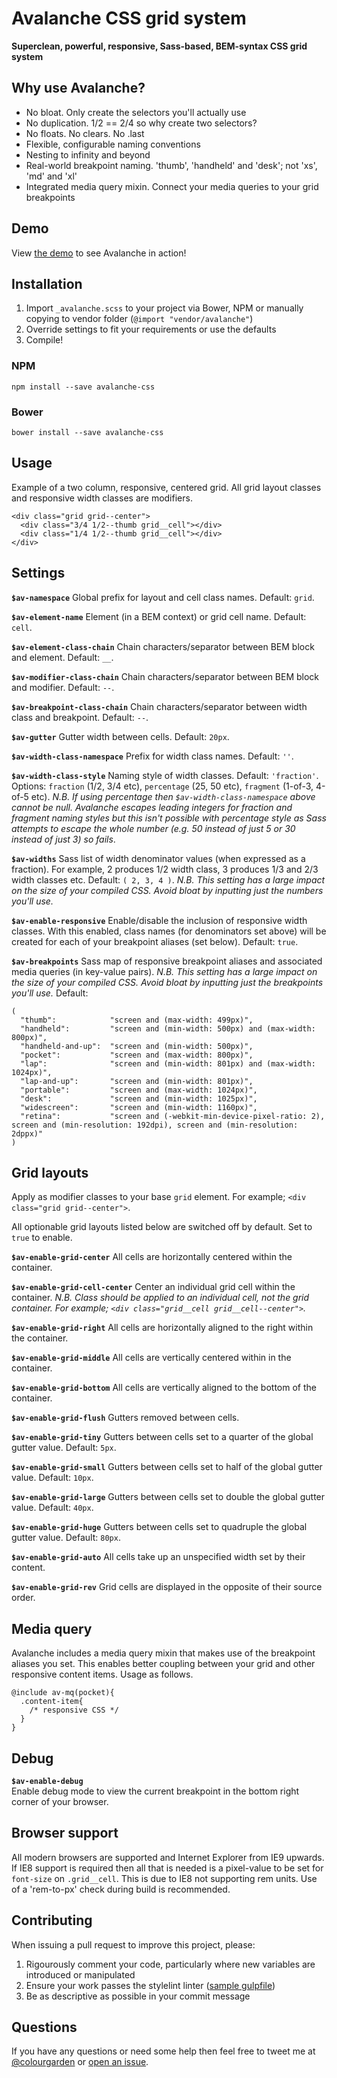 # Avalanche CSS grid system

**Superclean, powerful, responsive, Sass-based, BEM-syntax CSS grid system**

## Why use Avalanche?

- No bloat. Only create the selectors you'll actually use
- No duplication. 1/2 == 2/4 so why create two selectors?
- No floats. No clears. No .last
- Flexible, configurable naming conventions
- Nesting to infinity and beyond
- Real-world breakpoint naming. 'thumb', 'handheld' and 'desk'; not 'xs', 'md' and 'xl'
- Integrated media query mixin. Connect your media queries to your grid breakpoints

## Demo

View <a href="http://colourgarden.net/avalanche/">the demo</a> to see Avalanche in action!

## Installation

1. Import `_avalanche.scss` to your project via Bower, NPM or manually copying to vendor folder (`@import "vendor/avalanche"`)
2. Override settings to fit your requirements or use the defaults
3. Compile!

### NPM

`npm install --save avalanche-css`

### Bower

`bower install --save avalanche-css`

## Usage

Example of a two column, responsive, centered grid. All grid layout classes and responsive width classes are modifiers.

```
<div class="grid grid--center">
  <div class="3/4 1/2--thumb grid__cell"></div>
  <div class="1/4 1/2--thumb grid__cell"></div>
</div>
```

## Settings

**`$av-namespace`**
Global prefix for layout and cell class names. Default: `grid`.

**`$av-element-name`**
Element (in a BEM context) or grid cell name. Default: `cell`.

**`$av-element-class-chain`**
Chain characters/separator between BEM block and element. Default: `__`.

**`$av-modifier-class-chain`**
Chain characters/separator between BEM block and modifier. Default: `--`.

**`$av-breakpoint-class-chain`**
Chain characters/separator between width class and breakpoint. Default: `--`.

**`$av-gutter`**
Gutter width between cells. Default: `20px`.

**`$av-width-class-namespace`**
Prefix for width class names. Default: `''`.

**`$av-width-class-style`**
Naming style of width classes. Default: `'fraction'`. Options: `fraction` (1/2, 3/4 etc), `percentage` (25, 50 etc), `fragment` (1-of-3, 4-of-5 etc).
*N.B. If using percentage then `$av-width-class-namespace` above cannot be null. Avalanche escapes leading integers for fraction and fragment naming styles but this isn't possible with percentage style as Sass attempts to escape the whole number (e.g. 50 instead of just 5 or 30 instead of just 3) so fails*.

**`$av-widths`**
Sass list of width denominator values (when expressed as a fraction). For example, 2 produces 1/2 width class, 3 produces 1/3 and 2/3 width classes etc. Default: `( 2, 3, 4 )`.
*N.B. This setting has a large impact on the size of your compiled CSS. Avoid bloat by inputting just the numbers you'll use.*

**`$av-enable-responsive`**
Enable/disable the inclusion of responsive width classes. With this enabled, class names (for denominators set above) will be created for each of your breakpoint aliases (set below). Default: `true`.

**`$av-breakpoints`**
Sass map of responsive breakpoint aliases and associated media queries (in key-value pairs).
*N.B. This setting has a large impact on the size of your compiled CSS. Avoid bloat by inputting just the breakpoints you'll use.*
Default:
```
(
  "thumb":            "screen and (max-width: 499px)",
  "handheld":         "screen and (min-width: 500px) and (max-width: 800px)",
  "handheld-and-up":  "screen and (min-width: 500px)",
  "pocket":           "screen and (max-width: 800px)",
  "lap":              "screen and (min-width: 801px) and (max-width: 1024px)",
  "lap-and-up":       "screen and (min-width: 801px)",
  "portable":         "screen and (max-width: 1024px)",
  "desk":             "screen and (min-width: 1025px)",
  "widescreen":       "screen and (min-width: 1160px)",
  "retina":           "screen and (-webkit-min-device-pixel-ratio: 2), screen and (min-resolution: 192dpi), screen and (min-resolution: 2dppx)"
)
```

## Grid layouts

Apply as modifier classes to your base `grid` element. For example; `<div class="grid grid--center">`.

All optionable grid layouts listed below are switched off by default. Set to `true` to enable.

**`$av-enable-grid-center`**
All cells are horizontally centered within the container.

**`$av-enable-grid-cell-center`**
Center an individual grid cell within the container.
*N.B. Class should be applied to an individual cell, not the grid container. For example; `<div class="grid__cell grid__cell--center">`.*

**`$av-enable-grid-right`**
All cells are horizontally aligned to the right within the container.

**`$av-enable-grid-middle`**
All cells are vertically centered within in the container.

**`$av-enable-grid-bottom`**
All cells are vertically aligned to the bottom of the container.

**`$av-enable-grid-flush`**
Gutters removed between cells.

**`$av-enable-grid-tiny`**
Gutters between cells set to a quarter of the global gutter value. Default: `5px`.

**`$av-enable-grid-small`**
Gutters between cells set to half of the global gutter value. Default: `10px`.

**`$av-enable-grid-large`**
Gutters between cells set to double the global gutter value. Default: `40px`.

**`$av-enable-grid-huge`**
Gutters between cells set to quadruple the global gutter value. Default: `80px`.

**`$av-enable-grid-auto`**
All cells take up an unspecified width set by their content.

**`$av-enable-grid-rev`**
Grid cells are displayed in the opposite of their source order.

## Media query

Avalanche includes a media query mixin that makes use of the breakpoint aliases you set. This enables better coupling between your grid and other responsive content items. Usage as follows.

```
@include av-mq(pocket){
  .content-item{
    /* responsive CSS */
  }
}
```
## Debug

**`$av-enable-debug`**  
Enable debug mode to view the current breakpoint in the bottom right corner of your browser.

## Browser support

All modern browsers are supported and Internet Explorer from IE9 upwards. If IE8 support is required then all that is needed is a pixel-value to be set for `font-size` on `.grid__cell`. This is due to IE8 not supporting rem units. Use of a 'rem-to-px' check during build is recommended.

## Contributing

When issuing a pull request to improve this project, please:

1. Rigourously comment your code, particularly where new variables are introduced or manipulated
2. Ensure your work passes the stylelint linter ([sample gulpfile](https://gist.github.com/colourgarden/e9f82816db3f971f9da73053b0eb83af))
3. Be as descriptive as possible in your commit message

## Questions

If you have any questions or need some help then feel free to tweet me at [@colourgarden](http://twitter.com/colourgarden) or [open an issue](https://github.com/colourgarden/avalanche/issues/new).
